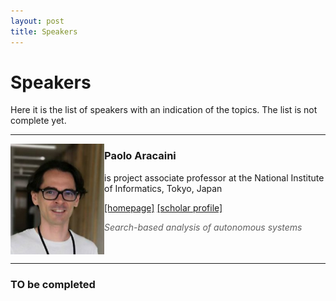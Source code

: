 ```yaml
---
layout: post
title: Speakers
---
```

Speakers
===============

Here it is the list of speakers with an indication of the topics. The list is not complete yet.

___

<img align="left" src="/assets/images/speakers/paoloarcaini.jpg"  width="150"> 

   ### Paolo Aracaini 
   
   is project associate professor at the National Institute of Informatics, Tokyo, Japan

   [\[homepage\]](https://group-mmm.org/~arcaini/)  [\[scholar profile\]](https://scholar.google.com/citations?user=TvrhRdQAAAAJ)  
   
   > *Search-based analysis of autonomous systems*

<br clear="left"/>  

___

### TO be completed

[//]: <> (### NOME E COGNOME DESCRIZIONE PAG WEB ***)
